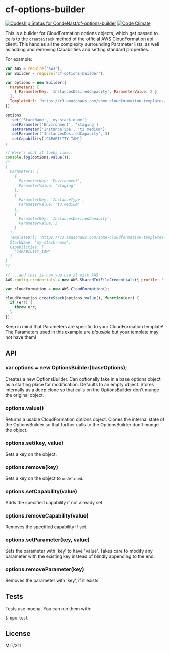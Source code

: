 # cf-options-builder

[ ![Codeship Status for CondeNast/cf-options-builder](https://codeship.com/projects/43ef4020-9605-0132-d9a0-7618256095d7/status?branch=master)](https://codeship/.com/projects/62981)
[![Code Climate](https://codeclimate.com/repos/54de88576956803d84007704/badges/851b3954bd772a1d1fea/gpa.svg)](https://codeclimate.com/repos/54de88576956803d84007704/feed)

This is a builder for CloudFormation options objects, which get passed to
calls to the `createStack` method of the official AWS CloudFormation api
client. This handles all the complexity surrounding Parameter lists, as well
as adding and removing Capabilities and setting standard properties.

For example:

```js
var AWS = require('aws');
var Builder = require('cf-options-builder');

var options = new Builder({
  Parameters: [
    { ParameterKey: 'InstancesDesiredCapacity', ParameterValue: 2 }
  ],
  TemplateUrl: 'https://c3.amazonaws.com/some-cloudformation-templates/my-template.json'
});

options
  .set('StackName', 'my-stack-name')
  .setParameter('Environment', 'staging')
  .setParameter('InstanceType', 't3.medium')
  .setParameter('InstancesDesiredCapacity', 3)
  .setCapability('CAPABILITY_IAM')
;

// Here's what it looks like...
console.log(options.value());
/*
{
  Parameters: [
    {
      ParameterKey: 'Environment',
      ParameterValue: 'staging'
    },
    {
      ParameterKey: 'InstanceType',
      ParameterValue: 't3.medium'
    },
    {
      ParameterKey: 'InstancesDesiredCapacity',
      ParameterValue: 3
    }
  ],
  TemplateUrl: 'https://c3.amazonaws.com/some-cloudformation-templates/my-template.json',
  StackName: 'my-stack-name',
  Capabilities: [
    'CAPABILITY_IAM'
  ]
}
*/

// ...and this is how you use it with AWS
AWS.config.credentials = new AWS.SharedIniFileCredentials({ profile: 'my-profile' });

var cloudformation = new AWS.CloudFormation();

cloudformation.createStack(options.value(), function(err) {
  if (err) {
    throw err;
  }
});

```

Keep in mind that Parameters are specific to your CloudFormation template!
The Parameters used in this example are *plausible* but your template may
not have them!

## API

### var options = new OptionsBuilder(baseOptions);

Creates a new OptionsBuilder. Can optionally take in a base options object
as a starting place for modification. Defaults to an empty object. Stores
internally as a deep clone so that calls on the OptionsBuilder don't munge
the original object.

### options.value()

Returns a usable CloudFormation options object. Clones the internal state of
the OptionsBuilder so that further calls to the OptionsBuilder don't munge the
object.

### options.set(key, value)

Sets a key on the object.

### options.remove(key)

Sets a key on the object to `undefined`.

### options.setCapability(value)

Adds the specified capability if not already set.

### options.removeCapability(value)

Removes the specified capability if set.

### options.setParameter(key, value)

Sets the parameter with 'key' to have 'value'. Takes care to modify any
parameter with the existing key instead of blindly appending to the end.

### options.removeParameter(key)

Removes the parameter with 'key', if it exists.

## Tests

Tests use mocha. You can run them with:

```
$ npm test
```

## License

MIT/X11.
